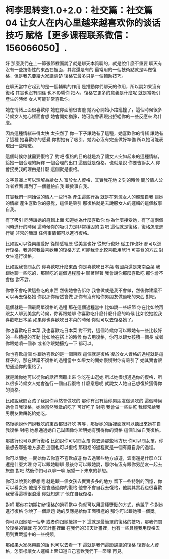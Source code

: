 # 柯李思转变1.0+2.0：社交篇：社交篇04 让女人在内心里越来越喜欢你的谈话技巧 赋格【更多课程联系微信：156066050】.

好 那麼我們在上一節張節裡面說了就是聊天本質聊的，就是說什麼不重要 聊天有沒有一些技術性的東西在裡面，其實還是有的 最常用的一個技術點就是叫做復格，但是我先要給大家講清楚 復格它最多只是一個輔助技巧。

在聊天當中它起到的是一個輔助的作用 是推動你們聊天的作用，所以說如果沒有復格 其實也沒有關係 也不影響你 把內，復格它更多的意義是什麼呢 就是當吸引產生的時候 女人可能非常喜歡你。

她在情緒上面很喜歡你 她在你面前很害羞 她內心開始小路亂撞了，這個時候很多時候女人她心裡面會想 她會開始猶豫，她可能會表現出拒絕你的一些反應來 為什麼。

因為這種情緒來得太快 太突然了 你一下子讓她有了這種，她喜歡你的情緒 讓她有了這種 她喜歡你的感覺 你對她有了吸引，她內心沒有完全做好準備 所以她可能表現出一些精緻。

這個時候你就需要復格了 對吧 復格的目的就是為了讓女人突如起來的這種情緒，給她一個合理的解釋 一個合理的出口 這個就是復格，也就是說 你要告訴女人 你會接受我的理由是什麼 這個就是復格。

文字意識上可以理解為給女人 富於女人資格，其實我在地 2 刻的時候 關於情人公洋者裡面 講到了一個體驗自我 跟敘事自我。

其實我們一開始做的情人一些行為 產生這些行為 就是在刺激女人的體驗自我 讓她的情緒 產生喜歡你的感覺，這個是吸引 那復格就是去說服女人的邏輯的這個敘事自我。

有了吸引 同時讓她的邏輯上面 知道她為什麼喜歡你 你為什麼接受她，有了這兩個同時進行的時候 這時候你的吸引力是非常穩固的 對吧 這個就是復格，復格怎麼進行呢 非常的簡單 任何事情都可以進行復格。

比如說可以從興趣愛好 從情感經歷 從美食也好 從旅行也好 從工作也好 都可以進行復格，我通常我最喜歡用的復格方式 可能我會比較喜歡用旅行 可美食的方式 對女生進行復格。

比如說我會問女的 你喜歡吃什麼東西 你是喜歡吃日本菜 韓國菜還是東南亞菜 我跟她聊一些吃的，那聊吃的這個過程當中 聊著聊著 我會說你那麼喜歡吃 那你會不會做 對不對。

你會不會吃做這些吃的東西 然後她會告訴你 我會做或是我不會做，然後你建議不可以再去復格她 你說那你居然會做 那你有沒有給你男朋友做過吃的東西 對吧。

這個就是一個最簡單復格的過程 那在這個過程當中 比如說一些細節 你在比如說再跟女人聊到美食的時候，你再跟她聊 你喜歡吃什麼什麼什麼的時候 比如說她說我喜歡吃日本菜 如果你也喜歡吃日本菜的時候 你就可以去復格她了。

你也喜歡吃日本菜 我也喜歡吃日本菜 對不對，這個時候你可以跟她有一些比較好的一些積極的互動 比如說在搭上的時候 你去用復格，你可以跟女孩積一個長 或者你跟她噴一個拳 或者你跟她擁抱一下 都可以。

你也喜歡這個 你跟她喜歡的是一個東西 這個就是復格 復於女人資格的過程就是這樣子的，那在建議不復格的過程當中 如果女的開始慢慢對你有吸引了 她其實會很想通過你的復格了。

就是說你她可以從你的話裡面聽出來 你吃在山選她 所以她很想通過你的復格，所以很多時候女人她會進行一個自我復格 什麼意思呢 就說女人她自己想復於獲得你的資格。

比如說我問女孩子我說你竟然會做吃的 那你有沒有給你男朋友做過吃的 這個時候她會自我復格，她說當然我做的吃了 可好吃了 對吧 我會做一些餅乾 我經常給我男朋友做餅乾給她吃。

然後她說他們說我吃的東西都很好吃 等等，那從她的話裡面就可以聽出來她在自我復格 對吧 她想通過她自己試圖像你證明她有獲得你的資格 這個叫做自我復格。

那旅行也可以進行復格 比如說你可以問女孩 你去過那些地方玩 你可以問女孩，你最想去哪些地方旅遊 這個也可以復格 那復格的過程就是一個有錢自身的過程。

你可以問她 一開始你去你喜不喜歡旅遊 你去過哪些地方旅遊，雲南還是什麼立江還是什麼大理 你可以跟她聊聊 最後你可以跟她說，那你有沒有跟你男朋友一起去旅遊 對吧 然後你們可以聊一聊 展望一下未來的夢想。

你可以說我的夢想呢 就是跟一個女孩去實實多多的地方 留下一些特別的回憶，你可以看女孩 他是不是會通過你的復格 他會不會自我去復格，他說其實我也很喜歡 我覺得這樣很浪漫 你就知道了 他在自我復格。

對吧 那你在初期初步復格的過程當中 你就可以用這種獎勵的方式，他說了 你對她進行復格 你說了一個話題 她的反應是給你正面積極的 那你可以跟她積一個獎。

你可以跟她噴一個拳 或者你跟她擁抱一下 這就是最簡單的復格的技巧，那我們關於復格的實戰 在30天計畫裡面 在我們的30天計畫裡，也有一些具體我用復格去用到實戰當中的一些視頻。

那如果大家感興趣的話 也可以去看一下 這就是我們這節課講的復格 復野女人資格，怎麼樣讓女人邏輯上面知道自己喜歡我們下一節課 再見。